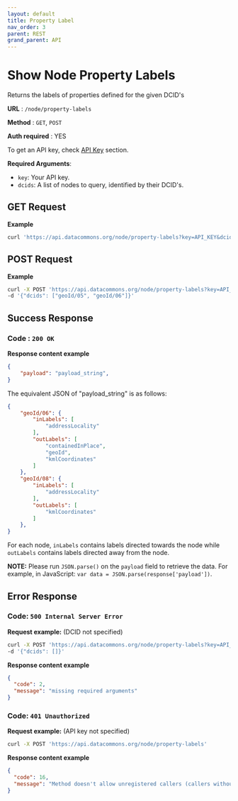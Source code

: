 ```yaml
---
layout: default
title: Property Label
nav_order: 3
parent: REST
grand_parent: API
---
```


# Show Node Property Labels

Returns the labels of properties defined for the given DCID's

**URL** : `/node/property-labels`

**Method** : `GET`, `POST`

**Auth required** : YES

To get an API key, check [API Key](https://datacommonsorg.github.io/website/api/api_key.html) section.

**Required Arguments**:

*   `key`: Your API key.
*   `dcids`: A list of nodes to query, identified by their DCID's.

## GET Request

**Example**

```bash
curl 'https://api.datacommons.org/node/property-labels?key=API_KEY&dcids=geoId/05&dcids=geoId/06'
```

## POST Request

**Example**

```bash
curl -X POST 'https://api.datacommons.org/node/property-labels?key=API_KEY' \
-d '{"dcids": ["geoId/05", "geoId/06"]}'
```

## Success Response

### **Code** : `200 OK`

**Response content example**

```json
{
    "payload": "payload_string",
}
```

The equivalent JSON of "payload_string" is as follows:

```json
{
    "geoId/06": {
        "inLabels": [
            "addressLocality"
        ],
        "outLabels": [
            "containedInPlace",
            "geoId",
            "kmlCoordinates"
        ]
    },
    "geoId/08": {
        "inLabels": [
            "addressLocality"
        ],
        "outLabels": [
            "kmlCoordinates"
        ]
    },
}
```

For each node, `inLabels` contains labels directed towards the node while
`outLabels` contains labels directed away from the node.

<!--- TODO: add link to the data model --->

**NOTE:** Please run `JSON.parse()` on the `payload` field to retrieve the data.
For example, in JavaScript: `var data = JSON.parse(response['payload'])`.

## Error Response

### **Code**: `500 Internal Server Error`

**Request example:** (DCID not specified)

```bash
curl -X POST 'https://api.datacommons.org/node/property-labels?key=API_KEY' \
-d '{"dcids": []}'
```

**Response content example**

```json
{
  "code": 2,
  "message": "missing required arguments"
}
```

### **Code**: `401 Unauthorized`

**Request example:** (API key not specified)

```bash
curl -X POST 'https://api.datacommons.org/node/property-labels'
```

**Response content example**

```json
{
  "code": 16,
  "message": "Method doesn't allow unregistered callers (callers without established identity). Please use API Key or other form of API consumer identity to call this API."
}
```